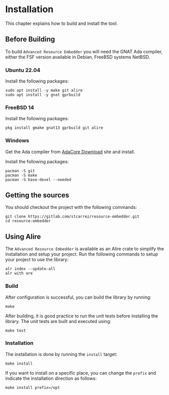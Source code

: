 # Installation

This chapter explains how to build and install the tool.

## Before Building

To build `Advanced Resource Embedder` you will need the GNAT Ada compiler, either
the FSF version available in Debian, FreeBSD systems NetBSD.

### Ubuntu 22.04

Install the following packages:

```
sudo apt install -y make git alire
sudo apt install -y gnat gprbuild
```

### FreeBSD 14

Install the following packages:

```
pkg install gmake gnat13 gprbuild git alire
```

### Windows

Get the Ada compiler from [AdaCore Download](https://www.adacore.com/download)
site and install.

Install the following packages:

```
pacman -S git
pacman -S make
pacman -S base-devel --needed
```

## Getting the sources

You should checkout the project with the following commands:

```
git clone https://gitlab.com/stcarrez/resource-embedder.git
cd resource-embedder
```

## Using Alire

The `Advanced Resource Embedder` is available as an Alire crate to simplify the installation
and setup your project.  Run the following commands to setup your project to use the library:

```
alr index --update-all
alr with are
```

### Build

After configuration is successful, you can build the library by running:

```
make
```

After building, it is good practice to run the unit tests before installing
the library.  The unit tests are built and executed using:
```
make test
```

### Installation

The installation is done by running the `install` target:

```
make install
```

If you want to install on a specific place, you can change the `prefix`
and indicate the installation direction as follows:

```
make install prefix=/opt
```

